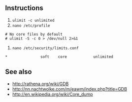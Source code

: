 ## Instructions ##
  1. `ulimit -c unlimited`
  1. `nano /etc/profile`
```
# No core files by default
# ulimit -S -c 0 > /dev/null 2>&1
```
  1. `nano /etc/security/limits.conf`
```
*               soft    core            unlimited
```


## See also ##
  * http://rathena.org/wiki/GDB
  * http://nn.nachtwolke.com/m/eawm/index.php?title=GDB
  * http://en.wikipedia.org/wiki/Core_dump